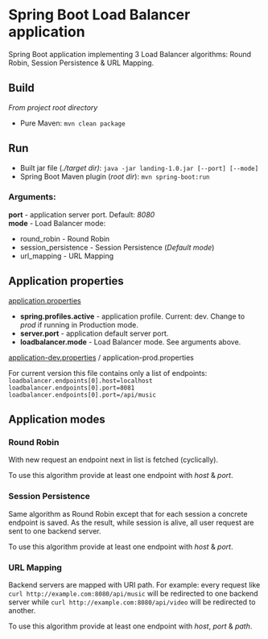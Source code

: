 Spring Boot Load Balancer application
=
Spring Boot application implementing 3 Load Balancer algorithms: Round Robin, Session Persistence &amp; URL Mapping.

## Build
<i>From project root directory</i>
* Pure Maven: `mvn clean package`<br>

## Run
* Built jar file (<i>./target dir)</i>: `java -jar landing-1.0.jar [--port] [--mode]`<br>
* Spring Boot Maven plugin (<i>root dir</i>): `mvn spring-boot:run`

### Arguments:
<b>port</b> - application server port. Default: <i>8080</i><br>
<b>mode</b> - Load Balancer mode:
* round_robin - Round Robin
* session_persistence - Session Persistence (<i>Default mode</i>)
* url_mapping - URL Mapping

## Application properties
[application.properties](https://github.com/seniorkot/Spring-Load-Balancer/blob/master/src/main/resources/application.properties)<br>
* <b>spring.profiles.active</b> - application profile. Current: </i>dev</i>. Change to <i>prod</i> if running in Production mode.<br>
* <b>server.port</b> - application default server port.<br>
* <b>loadbalancer.mode</b> - Load Balancer mode. See arguments above.

[application-dev.properties](https://github.com/seniorkot/Spring-Load-Balancer/blob/master/src/main/resources/application-dev.properties) / application-prod.properties<br>

For current version this file contains only a list of endpoints:<br>
`loadbalancer.endpoints[0].host=localhost`<br>
`loadbalancer.endpoints[0].port=8081`<br>
`loadbalancer.endpoints[0].port=/api/music`<br>

## Application modes
### Round Robin
With new request an endpoint next in list is fetched (cyclically).<br>

To use this algorithm provide at least one endpoint with <i>host</i> & <i>port</i>.
### Session Persistence
Same algorithm as Round Robin except that for each session a concrete endpoint is saved. As the result, while session is alive, all user request are sent to one backend server.<br>

To use this algorithm provide at least one endpoint with <i>host</i> & <i>port</i>.
### URL Mapping
Backend servers are mapped with URI path. For example: every request like `curl http://example.com:8080/api/music` will be redirected to one backend server while `curl http://example.com:8080/api/video` will be redirected to another.

To use this algorithm provide at least one endpoint with <i>host</i>, <i>port</i> & <i>path</i>.

